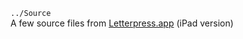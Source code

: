 `../Source`  
A few source files from [Letterpress.app] (iPad version)

[Letterpress.app]: https://itunes.apple.com/us/app/letterpress-word-game/id526619424?mt=8